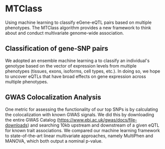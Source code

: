 # MTClass
Using machine learning to classify eGene-eQTL pairs based on multiple phenotypes. The MTClass algorithm provides a new framework to think about and conduct multivariate genome-wide association.

## Classification of gene-SNP pairs
We adopted an ensemble machine learning a to classify an individual's genotype based on the vector of expression levels from multiple phenotypes (tissues, exons, isoforms, cell types, etc.). In doing so, we hope to uncover eQTLs that have broad effects on gene expression across multiple phenotypes.

## GWAS Colocalization Analysis
One metric for assessing the functionality of our top SNPs is by calculating the colocalization with known GWAS signals. We did this by downloading the entire GWAS Catalog (https://www.ebi.ac.uk/gwas/docs/file-downloads) and searching 10kb upstream and downstream of a given eQTL for known trait associations. We compared our machine learning framework to state-of-the-art linear multivariate approaches, namely MultiPhen and MANOVA, which both output a nominal p-value.